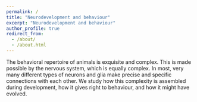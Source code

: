```yaml
---
permalink: /
title: "Neurodevelopment and behaviour"
excerpt: "Neurodevelopment and behaviour"
author_profile: true
redirect_from: 
  - /about/
  - /about.html
---
```


The behavioral repertoire of animals is exquisite and complex. This is made possible by the nervous system, which is equally complex. In most, very many different types of neurons and glia make precise and specific connections with each other. We study how this complexity is assembled during development, how it gives right to behaviour, and how it might have evolved.
